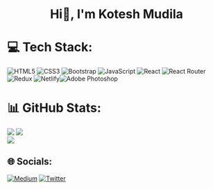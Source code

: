 
<h1 align="center" >Hi👋, I'm Kotesh Mudila <br/>
</h1>




# 💻 Tech Stack:
![HTML5](https://img.shields.io/badge/html5-%23E34F26.svg?style=for-the-badge&logo=html5&logoColor=white) ![CSS3](https://img.shields.io/badge/css3-%231572B6.svg?style=for-the-badge&logo=css3&logoColor=white) ![Bootstrap](https://img.shields.io/badge/bootstrap-%23563D7C.svg?style=for-the-badge&logo=bootstrap&logoColor=white)
![JavaScript](https://img.shields.io/badge/javascript-%23323330.svg?style=for-the-badge&logo=javascript&logoColor=%23F7DF1E)  ![React](https://img.shields.io/badge/react-%2320232a.svg?style=for-the-badge&logo=react&logoColor=%2361DAFB) ![React Router](https://img.shields.io/badge/React_Router-CA4245?style=for-the-badge&logo=react-router&logoColor=white) ![Redux](https://img.shields.io/badge/redux-%23593d88.svg?style=for-the-badge&logo=redux&logoColor=white)
 ![Netlify](https://img.shields.io/badge/netlify-%23000000.svg?style=for-the-badge&logo=netlify&logoColor=#00C7B7)![Adobe Photoshop](https://img.shields.io/badge/adobephotoshop-%2331A8FF.svg?style=for-the-badge&logo=adobephotoshop&logoColor=white)
# 📊 GitHub Stats:

![](https://github-readme-stats.vercel.app/api?username=kotesh-arya&theme=dark&hide_border=false&include_all_commits=true&count_private=false)
![](https://github-readme-streak-stats.herokuapp.com/?user=kotesh-arya&theme=dark&hide_border=false)<br/>
![](https://github-readme-stats.vercel.app/api/top-langs/?username=kotesh-arya&theme=dark&hide_border=false&include_all_commits=true&count_private=false&layout=compact)


## 🌐 Socials:
[![Medium](https://img.shields.io/badge/Medium-12100E?logo=medium&logoColor=white)](https://medium.com/@@kotesharya) [![Twitter](https://img.shields.io/badge/Twitter-%231DA1F2.svg?logo=Twitter&logoColor=white)](https://twitter.com/@Codesh_) 




